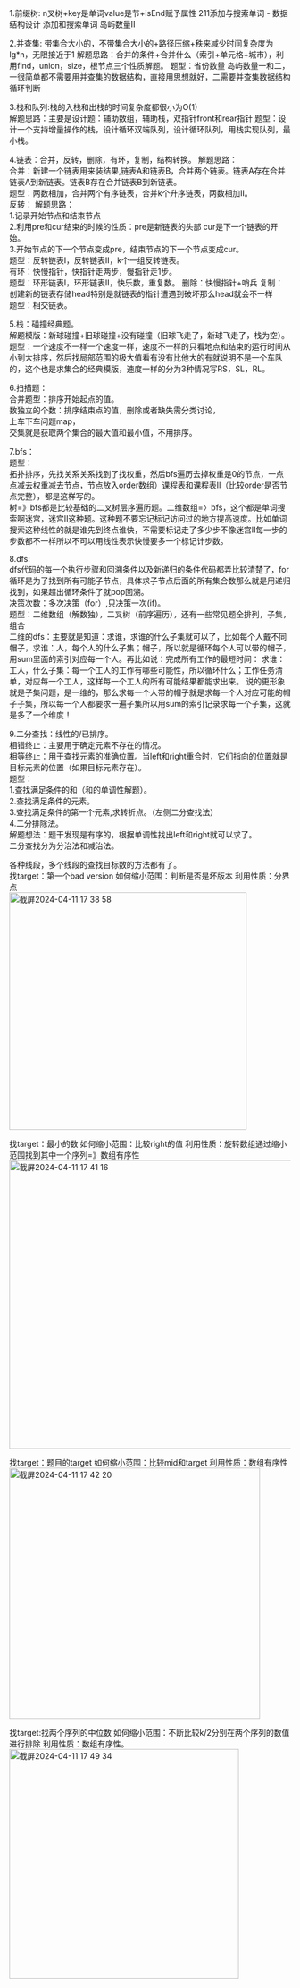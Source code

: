 1.前缀树: n叉树+key是单词value是节+isEnd赋予属性 211添加与搜索单词 - 数据结构设计   添加和搜索单词    岛屿数量II   

2.并查集: 带集合大小的，不带集合大小的+路径压缩+秩来减少时间复杂度为lg*n，无限接近于1
  解题思路：合并的条件+合并什么（索引+单元格+城市），利用find，union，size，根节点三个性质解题。 
  题型：省份数量 岛屿数量一和二，一很简单都不需要用并查集的数据结构，直接用思想就好，二需要并查集数据结构循环判断   

3.栈和队列:栈的入栈和出栈的时间复杂度都很小为O(1)   
  解题思路：主要是设计题：辅助数组，辅助栈，双指针front和rear指针
  题型：设计一个支持增量操作的栈，设计循环双端队列，设计循环队列，用栈实现队列，最小栈。  

4.链表：合并，反转，删除，有环，复制，结构转换。 
  解题思路：    
  合并：新建一个链表用来装结果,链表A和链表B，合并两个链表。链表A存在合并链表A到新链表。链表B存在合并链表B到新链表。  
  题型：两数相加，合并两个有序链表，合并k个升序链表，两数相加II。     
  反转： 
  解题思路：  
  1.记录开始节点和结束节点    
  2.利用pre和cur结束的时候的性质：pre是新链表的头部 cur是下一个链表的开始。      
  3.开始节点的下一个节点变成pre，结束节点的下一个节点变成cur。   
  题型：反转链表I，反转链表II，k个一组反转链表。  
  有环：快慢指针，快指针走两步，慢指针走1步。   
  题型：环形链表I，环形链表II，快乐数，重复数。 
  删除：快慢指针+哨兵
  复制：创建新的链表存储head特别是就链表的指针遭遇到破坏那么head就会不一样   
  题型：相交链表。  

5.栈：碰撞经典题。      
  解题模版：新球碰撞+旧球碰撞+没有碰撞（旧球飞走了，新球飞走了，栈为空）。           
  题型：一个速度不一样一个速度一样，速度不一样的只看地点和结束的运行时间从小到大排序，然后找局部范围的极大值看有没有比他大的有就说明不是一个车队的，这个也是求集合的经典模版，速度一样的分为3种情况写RS，SL，RL。  

6.扫描题：     
合并题型：排序开始起点的值。         
数独立的个数：排序结束点的值，删除或者缺失需分类讨论，           
上车下车问题map，      
交集就是获取两个集合的最大值和最小值，不用排序。             

7.bfs：     
题型：      
拓扑排序，先找关系关系找到了找权重，然后bfs遍历去掉权重是0的节点，一点点减去权重减去节点，节点放入order数组）课程表和课程表II（比较order是否节点完整），都是这样写的。      
树=》bfs都是比较基础的二叉树层序遍历题。二维数组=〉bfs，这个都是单词搜索啊迷宫，迷宫II这种题。这种题不要忘记标记访问过的地方提高速度。比如单词搜索这种线性的就是谁先到终点谁快，不需要标记走了多少步不像迷宫II每一步的步数都不一样所以不可以用线性表示快慢要多一个标记计步数。    

8.dfs:       
dfs代码的每一个执行步骤和回溯条件以及新递归的条件代码都弄比较清楚了，for循环是为了找到所有可能子节点，具体求子节点后面的所有集合数那么就是用递归找到，如果超出循环条件了就pop回溯。     
决策次数：多次决策（for）,只决策一次(if)。       
题型：二维数组（解数独），二叉树（前序遍历），还有一些常见题全排列，子集，组合      
二维的dfs：主要就是知道：求谁，求谁的什么子集就可以了，比如每个人戴不同帽子，求谁：人，每个人的什么子集；帽子，所以就是循环每个人可以带的帽子，用sum里面的索引对应每一个人。再比如说：完成所有工作的最短时间： 求谁：工人，什么子集：每一个工人的工作有哪些可能性，所以循环什么；工作任务清单，对应每一个工人，这样每一个工人的所有可能结果都能求出来。 说的更形象就是子集问题，是一维的，那么求每一个人带的帽子就是求每一个人对应可能的帽子子集，所以每一个人都要求一遍子集所以用sum的索引记录求每一个子集，这就是多了一个维度！     

9.二分查找：线性的/已排序。        
相错终止：主要用于确定元素不存在的情况。    
相等终止：用于查找元素的准确位置。当left和right重合时，它们指向的位置就是目标元素的位置（如果目标元素存在）。         
  题型：   
  1.查找满足条件的和（和的单调性解题）。                      
  2.查找满足条件的元素。       
  3.查找满足条件的第一个元素,求转折点。（左侧二分查找法）         
  4.二分排除法。        
  解题想法：题干发现是有序的，根据单调性找出left和right就可以求了。            
  二分查找分为分治法和减治法。    
  
各种线段，多个线段的查找目标数的方法都有了。   
找target：第一个bad version     如何缩小范围：判断是否是坏版本   利用性质：分界点              
<img width="425" alt="截屏2024-04-11 17 38 58" src="https://github.com/xkong-study/ood/assets/100473178/4c043c83-fa6a-4e3e-a76d-10781dd4dd56">

找target：最小的数      如何缩小范围：比较right的值      利用性质：旋转数组通过缩小范围找到其中一个序列=》数组有序性                             
<img width="516" alt="截屏2024-04-11 17 41 16" src="https://github.com/xkong-study/ood/assets/100473178/f482878b-f793-41e8-960d-0d269fcd830a">

找target：题目的target   如何缩小范围：比较mid和target     利用性质：数组有序性      
<img width="449" alt="截屏2024-04-11 17 42 20" src="https://github.com/xkong-study/ood/assets/100473178/391d4ccd-352e-4c12-aeba-0fa4d1e62622">

找target:找两个序列的中位数 如何缩小范围：不断比较k/2分别在两个序列的数值进行排除    利用性质：数组有序性。     
<img width="411" alt="截屏2024-04-11 17 49 34" src="https://github.com/xkong-study/ood/assets/100473178/598df739-121a-46ac-bc48-c5d956c4430c">


